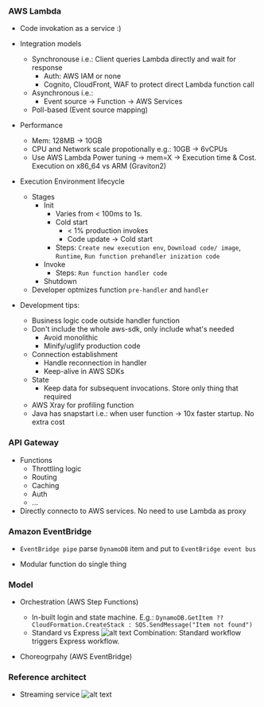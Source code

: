 ### AWS Lambda 
* Code invokation as a service :) 
* Integration models
  * Synchronouse i.e.: Client queries Lambda directly and wait for response
    * Auth: AWS IAM or none
    * Cognito, CloudFront, WAF to protect direct Lambda function call
  * Asynchronous i.e.: 
    * Event source -> Function -> AWS Services
  * Poll-based (Event source mapping)
* Performance
  * Mem: 128MB -> 10GB
  * CPU and Network scale propotionally e.g.: 10GB -> 6vCPUs
  * Use AWS Lambda Power tuning -> mem=X -> Execution time & Cost. Execution on x86_64 vs ARM (Graviton2)
* Execution Environment lifecycle
  * Stages
    * Init 
      * Varies from < 100ms to 1s.
      * Cold start
        *  < 1% production invokes
        * Code update -> Cold start 
      * Steps: `Create new execution env`, `Download code/ image`, `Runtime`, `Run function prehandler inization code` 
    * Invoke
      * Steps: `Run function handler code`
    * Shutdown
  * Developer optmizes function `pre-handler` and `handler`

* Development tips:
  * Business logic code outside handler function
  * Don't include the whole aws-sdk, only include what's needed 
    * Avoid monolithic
    * Minify/uglify production code
  * Connection establishment
    * Handle reconnection in handler
    * Keep-alive in AWS SDKs
  * State
    * Keep data for subsequent invocations. Store only thing that required
  * AWS Xray for profiling function
  * Java has snapstart i.e.: when user function -> 10x faster startup. No extra cost
    





### API Gateway
  * Functions
    * Throttling logic
    * Routing
    * Caching
    * Auth
    * ...
  * Directly connecto to AWS services. No need to use Lambda as proxy

### Amazon EventBridge
  * `EventBridge pipe`  parse `DynamoDB` item and put to `EventBridge event bus`


* Modular function do single thing

### Model
* Orchestration (AWS Step Functions)
  * In-built login and state machine. E.g.: `DynamoDB.GetItem ?? CloudFormation.CreateStack : SQS.SendMessage("Item not found")`
  * Standard vs Express
    ![alt text](serverless-step-function-model.png "Models") Combination: Standard workflow triggers Express workflow.


* Choreogrpahy (AWS EventBridge)


### Reference architect
* Streaming service
![alt text](serverless-streaming-example.png "Streaming reference arch")
